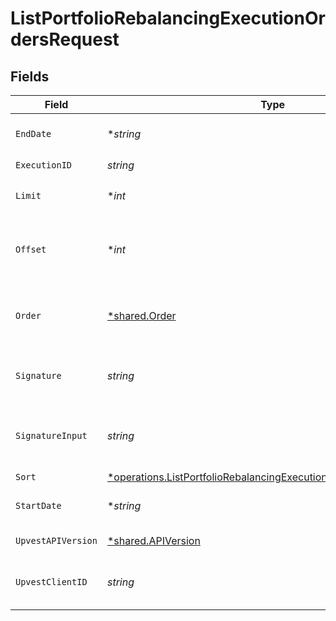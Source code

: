 # ListPortfolioRebalancingExecutionOrdersRequest


## Fields

| Field                                                                                                                                                        | Type                                                                                                                                                         | Required                                                                                                                                                     | Description                                                                                                                                                  | Example                                                                                                                                                      |
| ------------------------------------------------------------------------------------------------------------------------------------------------------------ | ------------------------------------------------------------------------------------------------------------------------------------------------------------ | ------------------------------------------------------------------------------------------------------------------------------------------------------------ | ------------------------------------------------------------------------------------------------------------------------------------------------------------ | ------------------------------------------------------------------------------------------------------------------------------------------------------------ |
| `EndDate`                                                                                                                                                    | **string*                                                                                                                                                    | :heavy_minus_sign:                                                                                                                                           | Returns rebalancing orders with dates up until this date (UTC)                                                                                               |                                                                                                                                                              |
| `ExecutionID`                                                                                                                                                | *string*                                                                                                                                                     | :heavy_check_mark:                                                                                                                                           | N/A                                                                                                                                                          |                                                                                                                                                              |
| `Limit`                                                                                                                                                      | **int*                                                                                                                                                       | :heavy_minus_sign:                                                                                                                                           | Use the `limit` argument to specify the maximum number of items returned.                                                                                    |                                                                                                                                                              |
| `Offset`                                                                                                                                                     | **int*                                                                                                                                                       | :heavy_minus_sign:                                                                                                                                           | Use the `offset` argument to specify where in the list of results to start when returning items for a particular query.                                      |                                                                                                                                                              |
| `Order`                                                                                                                                                      | [*shared.Order](../../../pkg/models/shared/order.md)                                                                                                         | :heavy_minus_sign:                                                                                                                                           | Sort order of the result list if the `sort` parameter is specified. Use `ASC` for ascending or `DESC` for descending sort order.                             |                                                                                                                                                              |
| `Signature`                                                                                                                                                  | *string*                                                                                                                                                     | :heavy_check_mark:                                                                                                                                           | https://tools.ietf.org/id/draft-ietf-httpbis-message-signatures-01.html#name-the-signature-http-header                                                       |                                                                                                                                                              |
| `SignatureInput`                                                                                                                                             | *string*                                                                                                                                                     | :heavy_check_mark:                                                                                                                                           | https://tools.ietf.org/id/draft-ietf-httpbis-message-signatures-01.html#name-the-signature-input-http-he                                                     |                                                                                                                                                              |
| `Sort`                                                                                                                                                       | [*operations.ListPortfolioRebalancingExecutionOrdersQueryParamSort](../../../pkg/models/operations/listportfoliorebalancingexecutionordersqueryparamsort.md) | :heavy_minus_sign:                                                                                                                                           | Sort the result by `status`.                                                                                                                                 |                                                                                                                                                              |
| `StartDate`                                                                                                                                                  | **string*                                                                                                                                                    | :heavy_minus_sign:                                                                                                                                           | Returns rebalancing orders with dates starting from and including this date (UTC)                                                                            |                                                                                                                                                              |
| `UpvestAPIVersion`                                                                                                                                           | [*shared.APIVersion](../../../pkg/models/shared/apiversion.md)                                                                                               | :heavy_minus_sign:                                                                                                                                           | Upvest API version (Note: Do not include quotation marks)                                                                                                    | 1                                                                                                                                                            |
| `UpvestClientID`                                                                                                                                             | *string*                                                                                                                                                     | :heavy_check_mark:                                                                                                                                           | Tenant Client ID                                                                                                                                             | ebabcf4d-61c3-4942-875c-e265a7c2d062                                                                                                                         |